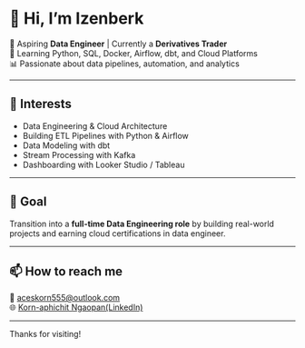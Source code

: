 # 👋 Hi, I’m Izenberk

🎯 Aspiring **Data Engineer** | Currently a **Derivatives Trader**  
🌱 Learning Python, SQL, Docker, Airflow, dbt, and Cloud Platforms  
📊 Passionate about data pipelines, automation, and analytics

---

## 👀 Interests
- Data Engineering & Cloud Architecture
- Building ETL Pipelines with Python & Airflow
- Data Modeling with dbt
- Stream Processing with Kafka
- Dashboarding with Looker Studio / Tableau

---

## 🚀 Goal
Transition into a **full-time Data Engineering role** by building real-world projects and earning cloud certifications in data engineer.

---

## 📫 How to reach me
📧 aceskorn555@outlook.com  
🌐 [Korn-aphichit Ngaopan(LinkedIn)](https://www.linkedin.com/in/korn-aphichit-ngaopan/)

---

Thanks for visiting!


<!---
Izenberk/Izenberk is a ✨ special ✨ repository because its `README.md` (this file) appears on your GitHub profile.
You can click the Preview link to take a look at your changes.
--->
